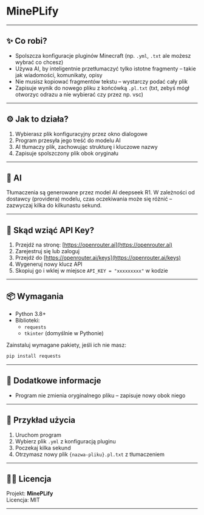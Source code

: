 # MinePLify

---

## ✨ Co robi?

- Spolszcza konfiguracje pluginów Minecraft (np. `.yml`, `.txt` ale możesz wybrać co chcesz)
- Używa AI, by inteligentnie przetłumaczyć tylko istotne fragmenty – takie jak wiadomości, komunikaty, opisy
- Nie musisz kopiować fragmentów tekstu – wystarczy podać cały plik
- Zapisuje wynik do nowego pliku z końcówką `.pl.txt` (txt, zebyś mógł otworzyc odrazu a nie wybierać czy przez np. vsc)

---

## ⚙️ Jak to działa?

1. Wybierasz plik konfiguracyjny przez okno dialogowe
2. Program przesyła jego treść do modelu AI
3. AI tłumaczy plik, zachowując strukturę i kluczowe nazwy
4. Zapisuje spolszczony plik obok oryginału

---

## 🧠 AI

Tłumaczenia są generowane przez model AI deepseek R1. W zależności od dostawcy (providera) modelu, czas oczekiwania może się różnić – zazwyczaj kilka do kilkunastu sekund.

---

## 🔑 Skąd wziąć API Key?

1. Przejdź na stronę: [https://openrouter.ai](https://openrouter.ai)
2. Zarejestruj się lub zaloguj
3. Przejdź do [https://openrouter.ai/keys](https://openrouter.ai/keys)
4. Wygeneruj nowy klucz API
5. Skopiuj go i wklej w miejsce `API_KEY = "xxxxxxxxx"` w kodzie

---

## 📦 Wymagania

- Python 3.8+
- Biblioteki:
  - `requests`
  - `tkinter` (domyślnie w Pythonie)

Zainstaluj wymagane pakiety, jeśli ich nie masz:
```bash
pip install requests
```

---

## 🧪 Dodatkowe informacje

- Program nie zmienia oryginalnego pliku – zapisuje nowy obok niego

---

## 📁 Przykład użycia

1. Uruchom program
2. Wybierz plik `.yml` z konfiguracją pluginu
3. Poczekaj kilka sekund
4. Otrzymasz nowy plik `{nazwa-pliku}.pl.txt` z tłumaczeniem

---

## 🧑‍💻 Licencja

Projekt: **MinePLify**  
Licencja: MIT

---
